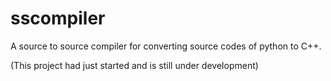 # sscompiler
A source to source compiler for converting source codes of python to C++.

(This project had just started and is still under development)
